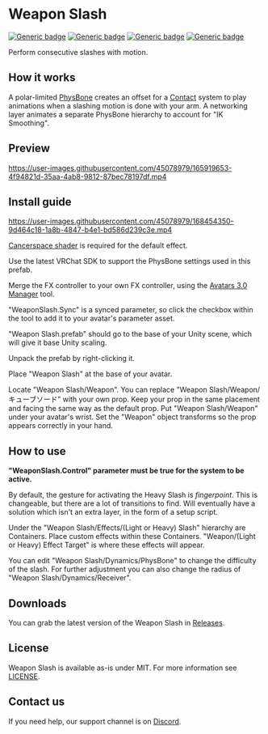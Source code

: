 # Weapon Slash
  
[![Generic badge](https://img.shields.io/badge/Unity-2019.4.31f1-informational.svg)](https://unity3d.com/unity/whats-new/2019.4.31)
[![Generic badge](https://img.shields.io/badge/SDK-AvatarSDK3-informational.svg)](https://vrchat.com/home/download)
[![Generic badge](https://img.shields.io/badge/License-MIT-informational.svg)](https://github.com/VRLabs/Weapon-Slash/blob/main/LICENSE)
[![Generic badge](https://img.shields.io/github/downloads/VRLabs/Weapon-Slash/total?label=Downloads)](https://github.com/VRLabs/Weapon-Slash/releases/latest)

Perform consecutive slashes with motion.

## How it works

A polar-limited [PhysBone](https://docs.vrchat.com/docs/physbones) creates an offset for a [Contact](https://docs.vrchat.com/docs/contacts) system to play animations when a slashing motion is done with your arm. A networking layer animates a separate PhysBone hierarchy to account for "IK Smoothing".

## Preview

https://user-images.githubusercontent.com/45078979/165919653-4f94821d-35aa-4ab8-9812-87bec78197df.mp4

## Install guide

https://user-images.githubusercontent.com/45078979/168454350-9d464c18-1a8b-4847-b4e1-bd586d239c3e.mp4

[Cancerspace shader](https://github.com/AkaiMage/VRC-Cancerspace) is required for the default effect.

Use the latest VRChat SDK to support the PhysBone settings used in this prefab.

Merge the FX controller to your own FX controller, using the [Avatars 3.0 Manager](https://github.com/VRLabs/Avatars-3.0-Manager) tool.

"WeaponSlash.Sync" is a synced parameter, so click the checkbox within the tool to add it to your avatar's parameter asset.
 
"Weapon Slash.prefab" should go to the base of your Unity scene, which will give it base Unity scaling.

Unpack the prefab by right-clicking it.

Place "Weapon Slash" at the base of your avatar.

Locate "Weapon Slash/Weapon". You can replace "Weapon Slash/Weapon/キューブソード" with your own prop. Keep your prop in the same placement and facing the same way as the default prop. Put "Weapon Slash/Weapon" under your avatar's wrist. Set the "Weapon" object transforms so the prop appears correctly in your hand.

## How to use

**"WeaponSlash.Control" parameter must be true for the system to be active.**

By default, the gesture for activating the Heavy Slash is _fingerpoint_. This is changeable, but there are a lot of transitions to find. Will eventually have a solution which isn't an extra layer, in the form of a setup script.

Under the "Weapon Slash/Effects/(Light or Heavy) Slash" hierarchy are Containers. Place custom effects within these Containers. "Weapon/(Light or Heavy) Effect Target" is where these effects will appear.

You can edit "Weapon Slash/Dynamics/PhysBone" to change the difficulty of the slash. For further adjustment you can also change the radius of "Weapon Slash/Dynamics/Receiver".

## Downloads

You can grab the latest version of the Weapon Slash in [Releases](https://github.com/VRLabs/Weapon-Slash/releases/latest).

## License

Weapon Slash is available as-is under MIT. For more information see [LICENSE](https://github.com/VRLabs/Weapon-Slash/blob/main/LICENSE).

## Contact us

If you need help, our support channel is on [Discord](https://discord.vrlabs.dev).
